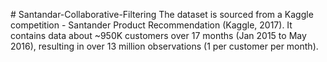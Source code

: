 
\# Santandar-Collaborative-Filtering
The dataset is sourced from a Kaggle competition - Santander Product Recommendation (Kaggle, 2017). It contains data about ~950K customers over 17 months (Jan 2015 to May 2016), resulting in over 13 million observations (1 per customer per month).
